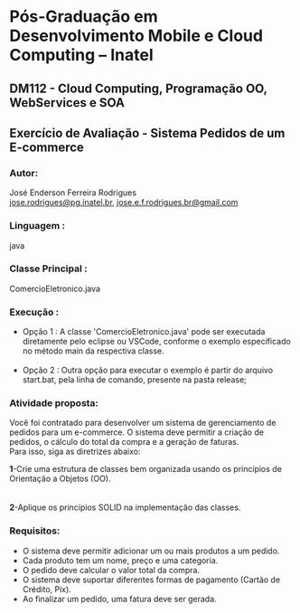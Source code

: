 # Pós-Graduação em Desenvolvimento Mobile e Cloud Computing – Inatel
## DM112 - Cloud Computing, Programação OO, WebServices e SOA

## Exercício de Avaliação - Sistema Pedidos de um E-commerce
### Autor: 
José Enderson Ferreira Rodrigues   
jose.rodrigues@pg.inatel.br, jose.e.f.rodrigues.br@gmail.com

### Linguagem : 
java

### Classe Principal : 
ComercioEletronico.java

### Execução :
* Opção 1 : A classe 'ComercioEletronico.java' pode ser executada diretamente pelo eclipse ou VSCode, conforme o exemplo especificado no método main da respectiva classe.<br/><br/>
* Opção 2 : Outra opção para executar o exemplo é partir do arquivo start.bat, pela linha de comando, presente na pasta release;

### Atividade proposta: 
Você foi contratado para desenvolver um sistema de gerenciamento de pedidos para um e-commerce. O sistema deve permitir a criação de pedidos, o cálculo do total da compra e a geração de faturas.  
Para isso, siga as diretrizes abaixo:

<strong>1</strong>-Crie uma estrutura de classes bem organizada usando os princípios de Orientação a Objetos (OO).<br/><br/>  
<strong>2</strong>-Aplique os princípios SOLID na implementação das classes.  

### Requisitos:
* O sistema deve permitir adicionar um ou mais produtos a um pedido.
* Cada produto tem um nome, preço e uma categoria.
* O pedido deve calcular o valor total da compra.
* O sistema deve suportar diferentes formas de pagamento (Cartão de Crédito, Pix).
* Ao finalizar um pedido, uma fatura deve ser gerada.


